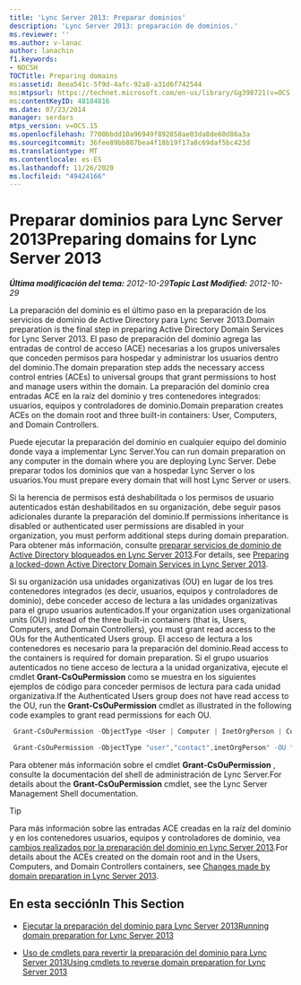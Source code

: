 ```yaml
---
title: 'Lync Server 2013: Preparar dominios'
description: 'Lync Server 2013: preparación de dominios.'
ms.reviewer: ''
ms.author: v-lanac
author: lanachin
f1.keywords:
- NOCSH
TOCTitle: Preparing domains
ms:assetid: 8eea541c-5f9d-4afc-92a8-a31d6f742544
ms:mtpsurl: https://technet.microsoft.com/en-us/library/Gg398721(v=OCS.15)
ms:contentKeyID: 48184816
ms.date: 07/23/2014
manager: serdars
mtps_version: v=OCS.15
ms.openlocfilehash: 7700bbdd10a96949f892858ae03da8de60d86a3a
ms.sourcegitcommit: 36fee89bb887bea4f18b19f17a8c69daf5bc423d
ms.translationtype: MT
ms.contentlocale: es-ES
ms.lasthandoff: 11/26/2020
ms.locfileid: "49424166"
---
```

# <a name="preparing-domains-for-lync-server-2013"></a><span data-ttu-id="c9fd0-103">Preparar dominios para Lync Server 2013</span><span class="sxs-lookup"><span data-stu-id="c9fd0-103">Preparing domains for Lync Server 2013</span></span>

<div data-xmlns="http://www.w3.org/1999/xhtml">

<div class="topic" data-xmlns="http://www.w3.org/1999/xhtml" data-msxsl="urn:schemas-microsoft-com:xslt" data-cs="https://msdn.microsoft.com/">

<div data-asp="https://msdn2.microsoft.com/asp">



</div>

<div id="mainSection">

<div id="mainBody"><span data-ttu-id="c9fd0-104">

<span> </span></span><span class="sxs-lookup"><span data-stu-id="c9fd0-104">

<span> </span></span></span>

<span data-ttu-id="c9fd0-105">_**Última modificación del tema:** 2012-10-29_</span><span class="sxs-lookup"><span data-stu-id="c9fd0-105">_**Topic Last Modified:** 2012-10-29_</span></span>

<span data-ttu-id="c9fd0-106">La preparación del dominio es el último paso en la preparación de los servicios de dominio de Active Directory para Lync Server 2013.</span><span class="sxs-lookup"><span data-stu-id="c9fd0-106">Domain preparation is the final step in preparing Active Directory Domain Services for Lync Server 2013.</span></span> <span data-ttu-id="c9fd0-107">El paso de preparación del dominio agrega las entradas de control de acceso (ACE) necesarias a los grupos universales que conceden permisos para hospedar y administrar los usuarios dentro del dominio.</span><span class="sxs-lookup"><span data-stu-id="c9fd0-107">The domain preparation step adds the necessary access control entries (ACEs) to universal groups that grant permissions to host and manage users within the domain.</span></span> <span data-ttu-id="c9fd0-108">La preparación del dominio crea entradas ACE en la raíz del dominio y tres contenedores integrados: usuarios, equipos y controladores de dominio.</span><span class="sxs-lookup"><span data-stu-id="c9fd0-108">Domain preparation creates ACEs on the domain root and three built-in containers: User, Computers, and Domain Controllers.</span></span>

<span data-ttu-id="c9fd0-109">Puede ejecutar la preparación del dominio en cualquier equipo del dominio donde vaya a implementar Lync Server.</span><span class="sxs-lookup"><span data-stu-id="c9fd0-109">You can run domain preparation on any computer in the domain where you are deploying Lync Server.</span></span> <span data-ttu-id="c9fd0-110">Debe preparar todos los dominios que van a hospedar Lync Server o los usuarios.</span><span class="sxs-lookup"><span data-stu-id="c9fd0-110">You must prepare every domain that will host Lync Server or users.</span></span>

<span data-ttu-id="c9fd0-111">Si la herencia de permisos está deshabilitada o los permisos de usuario autenticados están deshabilitados en su organización, debe seguir pasos adicionales durante la preparación del dominio.</span><span class="sxs-lookup"><span data-stu-id="c9fd0-111">If permissions inheritance is disabled or authenticated user permissions are disabled in your organization, you must perform additional steps during domain preparation.</span></span> <span data-ttu-id="c9fd0-112">Para obtener más información, consulte [preparar servicios de dominio de Active Directory bloqueados en Lync Server 2013](lync-server-2013-preparing-a-locked-down-active-directory-domain-services.md).</span><span class="sxs-lookup"><span data-stu-id="c9fd0-112">For details, see [Preparing a locked-down Active Directory Domain Services in Lync Server 2013](lync-server-2013-preparing-a-locked-down-active-directory-domain-services.md).</span></span>

<span data-ttu-id="c9fd0-113">Si su organización usa unidades organizativas (OU) en lugar de los tres contenedores integrados (es decir, usuarios, equipos y controladores de dominio), debe conceder acceso de lectura a las unidades organizativas para el grupo usuarios autenticados.</span><span class="sxs-lookup"><span data-stu-id="c9fd0-113">If your organization uses organizational units (OU) instead of the three built-in containers (that is, Users, Computers, and Domain Controllers), you must grant read access to the OUs for the Authenticated Users group.</span></span> <span data-ttu-id="c9fd0-114">El acceso de lectura a los contenedores es necesario para la preparación del dominio.</span><span class="sxs-lookup"><span data-stu-id="c9fd0-114">Read access to the containers is required for domain preparation.</span></span> <span data-ttu-id="c9fd0-115">Si el grupo usuarios autenticados no tiene acceso de lectura a la unidad organizativa, ejecute el cmdlet **Grant-CsOuPermission** como se muestra en los siguientes ejemplos de código para conceder permisos de lectura para cada unidad organizativa.</span><span class="sxs-lookup"><span data-stu-id="c9fd0-115">If the Authenticated Users group does not have read access to the OU, run the **Grant-CsOuPermission** cmdlet as illustrated in the following code examples to grant read permissions for each OU.</span></span>

   ```PowerShell
    Grant-CsOuPermission -ObjectType <User | Computer | InetOrgPerson | Contact | AppContact | Device> -OU <DN of the OU > 
   ```

   ```PowerShell
    Grant-CsOuPermission -ObjectType "user","contact",inetOrgPerson" -OU "ou=Redmond,dc=contoso,dc=net"
   ```

<span data-ttu-id="c9fd0-116">Para obtener más información sobre el cmdlet **Grant-CsOuPermission** , consulte la documentación del shell de administración de Lync Server.</span><span class="sxs-lookup"><span data-stu-id="c9fd0-116">For details about the **Grant-CsOuPermission** cmdlet, see the Lync Server Management Shell documentation.</span></span>

<div class="">


> [!TIP]  
> <span data-ttu-id="c9fd0-117">Para más información sobre las entradas ACE creadas en la raíz del dominio y en los contenedores usuarios, equipos y controladores de dominio, vea <A href="lync-server-2013-changes-made-by-domain-preparation.md">cambios realizados por la preparación del dominio en Lync Server 2013</A>.</span><span class="sxs-lookup"><span data-stu-id="c9fd0-117">For details about the ACEs created on the domain root and in the Users, Computers, and Domain Controllers containers, see <A href="lync-server-2013-changes-made-by-domain-preparation.md">Changes made by domain preparation in Lync Server 2013</A>.</span></span>



</div>

<div>

## <a name="in-this-section"></a><span data-ttu-id="c9fd0-118">En esta sección</span><span class="sxs-lookup"><span data-stu-id="c9fd0-118">In This Section</span></span>

  - [<span data-ttu-id="c9fd0-119">Ejecutar la preparación del dominio para Lync Server 2013</span><span class="sxs-lookup"><span data-stu-id="c9fd0-119">Running domain preparation for Lync Server 2013</span></span>](lync-server-2013-running-domain-preparation.md)

  - [<span data-ttu-id="c9fd0-120">Uso de cmdlets para revertir la preparación del dominio para Lync Server 2013</span><span class="sxs-lookup"><span data-stu-id="c9fd0-120">Using cmdlets to reverse domain preparation for Lync Server 2013</span></span>](lync-server-2013-using-cmdlets-to-reverse-domain-preparation.md)

<span data-ttu-id="c9fd0-121"></div>

</div>

<span> </span>

</div>

</div>

</span><span class="sxs-lookup"><span data-stu-id="c9fd0-121"></div>

</div>

<span> </span>

</div>

</div>

</span></span></div>


